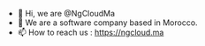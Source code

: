 - 👋 Hi, we are @NgCloudMa
- 👀 We are a software company based in Morocco.
- 📫 How to reach us : https://ngcloud.ma

<!---
NgCloudMa/NgCloudMa is a ✨ special ✨ repository because its `README.md` (this file) appears on your GitHub profile.
You can click the Preview link to take a look at your changes.
--->
